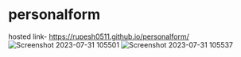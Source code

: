 # personalform
hosted link-  https://rupesh0511.github.io/personalform/
![Screenshot 2023-07-31 105501](https://github.com/rupesh0511/personalform/assets/69234169/6b1e0b58-e060-47d1-9dc5-e6d3c0d7e637)
![Screenshot 2023-07-31 105537](https://github.com/rupesh0511/personalform/assets/69234169/fb52e9a8-b153-40d1-88c2-07254513163a)
